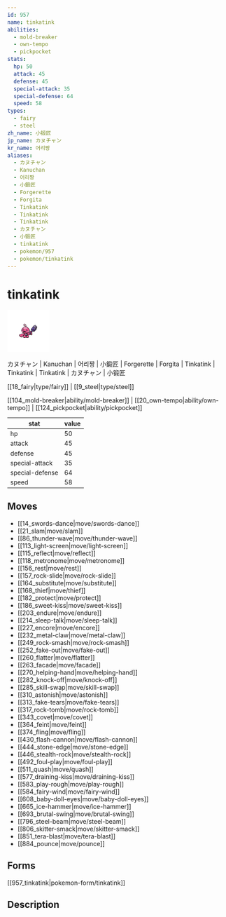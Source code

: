 ```yaml
---
id: 957
name: tinkatink
abilities:
  - mold-breaker
  - own-tempo
  - pickpocket
stats:
  hp: 50
  attack: 45
  defense: 45
  special-attack: 35
  special-defense: 64
  speed: 58
types:
  - fairy
  - steel
zh_name: 小锻匠
jp_name: カヌチャン
kr_name: 어리짱
aliases:
  - カヌチャン
  - Kanuchan
  - 어리짱
  - 小鍛匠
  - Forgerette
  - Forgita
  - Tinkatink
  - Tinkatink
  - Tinkatink
  - カヌチャン
  - 小锻匠
  - tinkatink
  - pokemon/957
  - pokemon/tinkatink
---
```

# tinkatink

![](https://raw.githubusercontent.com/PokeAPI/sprites/master/sprites/pokemon/957.png)

カヌチャン | Kanuchan | 어리짱 | 小鍛匠 | Forgerette | Forgita | Tinkatink | Tinkatink | Tinkatink | カヌチャン | 小锻匠

[[18_fairy|type/fairy]] | [[9_steel|type/steel]]

[[104_mold-breaker|ability/mold-breaker]] | [[20_own-tempo|ability/own-tempo]] | [[124_pickpocket|ability/pickpocket]]

|stat|value|
|---|---|
|hp|50|
|attack|45|
|defense|45|
|special-attack|35|
|special-defense|64|
|speed|58|


## Moves

- [[14_swords-dance|move/swords-dance]]
- [[21_slam|move/slam]]
- [[86_thunder-wave|move/thunder-wave]]
- [[113_light-screen|move/light-screen]]
- [[115_reflect|move/reflect]]
- [[118_metronome|move/metronome]]
- [[156_rest|move/rest]]
- [[157_rock-slide|move/rock-slide]]
- [[164_substitute|move/substitute]]
- [[168_thief|move/thief]]
- [[182_protect|move/protect]]
- [[186_sweet-kiss|move/sweet-kiss]]
- [[203_endure|move/endure]]
- [[214_sleep-talk|move/sleep-talk]]
- [[227_encore|move/encore]]
- [[232_metal-claw|move/metal-claw]]
- [[249_rock-smash|move/rock-smash]]
- [[252_fake-out|move/fake-out]]
- [[260_flatter|move/flatter]]
- [[263_facade|move/facade]]
- [[270_helping-hand|move/helping-hand]]
- [[282_knock-off|move/knock-off]]
- [[285_skill-swap|move/skill-swap]]
- [[310_astonish|move/astonish]]
- [[313_fake-tears|move/fake-tears]]
- [[317_rock-tomb|move/rock-tomb]]
- [[343_covet|move/covet]]
- [[364_feint|move/feint]]
- [[374_fling|move/fling]]
- [[430_flash-cannon|move/flash-cannon]]
- [[444_stone-edge|move/stone-edge]]
- [[446_stealth-rock|move/stealth-rock]]
- [[492_foul-play|move/foul-play]]
- [[511_quash|move/quash]]
- [[577_draining-kiss|move/draining-kiss]]
- [[583_play-rough|move/play-rough]]
- [[584_fairy-wind|move/fairy-wind]]
- [[608_baby-doll-eyes|move/baby-doll-eyes]]
- [[665_ice-hammer|move/ice-hammer]]
- [[693_brutal-swing|move/brutal-swing]]
- [[796_steel-beam|move/steel-beam]]
- [[806_skitter-smack|move/skitter-smack]]
- [[851_tera-blast|move/tera-blast]]
- [[884_pounce|move/pounce]]

## Forms



[[957_tinkatink|pokemon-form/tinkatink]]

## Description



